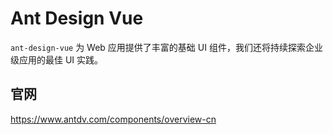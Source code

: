 # Ant Design Vue

`ant-design-vue` 为 Web 应用提供了丰富的基础 UI 组件，我们还将持续探索企业级应用的最佳 UI 实践。

## 官网

https://www.antdv.com/components/overview-cn